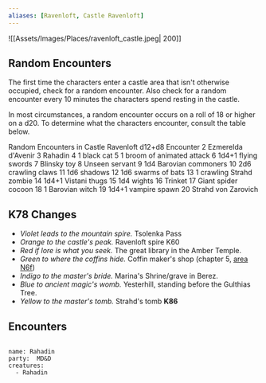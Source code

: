 ```yaml
---
aliases: [Ravenloft, Castle Ravenloft]
---
```

![[Assets/Images/Places/ravenloft_castle.jpeg| 200]]

## Random Encounters

The first time the characters enter a castle area that isn't otherwise occupied, check for a random encounter. Also check for a random encounter every 10 minutes the characters spend resting in the castle.

In most circumstances, a random encounter occurs on a roll of 18 or higher on a d20. To determine what the characters encounter, consult the table below.

Random Encounters in Castle Ravenloft
d12+d8	Encounter
2	Ezmerelda d'Avenir
3	Rahadin
4	1 black cat
5	1 broom of animated attack
6	1d4+1 flying swords
7	Blinsky toy
8	Unseen servant
9	1d4 Barovian commoners
10	2d6 crawling claws
11	1d6 shadows
12	1d6 swarms of bats
13	1 crawling Strahd zombie
14	1d4+1 Vistani thugs
15	1d4 wights
16	Trinket
17	Giant spider cocoon
18	1 Barovian witch
19	1d4+1 vampire spawn
20	Strahd von Zarovich


## K78 Changes

- _Violet leads to the mountain spire._ Tsolenka Pass
- _Orange to the castle's peak._ Ravenloft spire K60
- _Red if lore is what you seek._ The great library in the Amber Temple.
- _Green to where the coffins hide._ Coffin maker's shop (chapter 5, [area N6f](https://longo.com.br/5e/adventure.html#cos,5,n6f.%20vampire%20nest))
- _Indigo to the master's bride._ Marina's Shrine/grave in Berez.
- _Blue to ancient magic's womb._ Yesterhill, standing before the Gulthias Tree.
- _Yellow to the master's tomb._ Strahd's tomb **K86**


## Encounters

```encounter

name: Rahadin
party:  MD&D
creatures:
  - Rahadin
  
```


